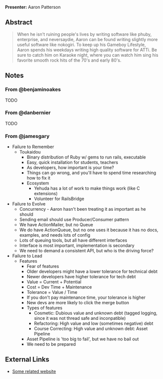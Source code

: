 **Presenter:** Aaron Patterson

## Abstract

> When he isn't ruining people's lives by writing software like phuby, enterprise, and neversaydie, Aaron can be found writing slightly more useful software like nokogiri. To keep up his Gameboy Lifestyle, Aaron spends his weekdays writing high quality software for ATTi. Be sure to catch him on Karaoke night, where you can watch him sing his favorite smooth rock hits of the 70's and early 80's.

## Notes

### From @benjaminoakes

TODO

### From @danbernier

TODO

### From @jamesgary

* Failure to Remember
  * Toukaidou
    * Binary distribution of Ruby w/ gems to run rails, executable
    * Easy, quick installation for students, teachers
    * As developers, how important is your time?
    * Things can go wrong, and you'll have to spend time researching how to fix it
    * Ecosystem
      * Yehuda has a lot of work to make things work (like C extensions)
      * Volunteer for RailsBridge
* Failure to Evolve
  * Concurrency - Aaron hasn't been treating it as important as he should
  * Sending email should use Producer/Consumer pattern
  * We have ActionMailer, but no Queue
  * We do have ActionQueue, but no one uses it because it has no docs, examples, and needs lots of config
  * Lots of queuing tools, but all have different interfaces
  * Interface is most important, implementation is secondary
  * We need to demand a consistent API, but who is the driving force?
* Failure to Lead
  * Features
    * Fear of features
    * Older developers might have a lower tolerance for technical debt
    * Newer developers have higher tolerance for tech debt
    * Value = Current + Potential
    * Cost = Dev Time + Maintenance
    * Tolerance = Value / Time
    * If you don't pay maintenance time, your tolerance is higher
    * New devs are more likely to click the merge button
    * Types of features
      * Cosmetic: Dubious value and unknown debt (tagged logging, since it was not thread safe and inconpatible)
      * Refactoring: High value and low (sometimes negative) debt
      * Course Correcting: High value and unknown debt: Asset Pipeline
    * Asset Pipeline is 'too big to fail', but we have no bail out
    * We need to be prepared

## External Links

* [Some related website](http://www.example.com/)
